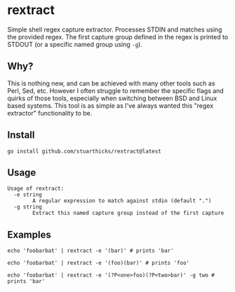 # rextract

Simple shell regex capture extractor. Processes STDIN and matches using the provided regex. The first capture group defined in the regex is printed to STDOUT (or a specific named group using `-g`).

## Why?

This is nothing new, and can be achieved with many other tools such as Perl, Sed, etc. However I often struggle to remember the specific flags and quirks of those tools, especially when switching between BSD and Linux based systems. This tool is as simple as I've always wanted this "regex extractor" functionality to be.

## Install

    go install github.com/stuarthicks/rextract@latest

## Usage

    Usage of rextract:
      -e string
            A regular expression to match against stdin (default ".")
      -g string
            Extract this named capture group instead of the first capture

## Examples

    echo 'foobarbat' | rextract -e '(bar)' # prints 'bar'

    echo 'foobarbat' | rextract -e '(foo)(bar)' # prints 'foo'

    echo 'foobarbat' | rextract -e '(?P<one>foo)(?P<two>bar)' -g two # prints 'bar'
